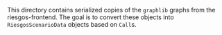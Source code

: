 This directory contains serialized copies of the `graphlib` graphs from the riesgos-frontend.
The goal is to convert these objects into `RiesgosScenarioData` objects based on `Call`s.